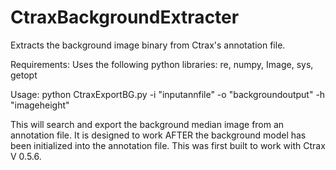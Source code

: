 # CtraxBackgroundExtracter
Extracts the background image binary from Ctrax's annotation file.

Requirements:
Uses the following python libraries: re, numpy, Image, sys, getopt

Usage:
python CtraxExportBG.py -i "inputannfile" -o "backgroundoutput" -h "imageheight"

This will search and export the background median image from an annotation file.
It is designed to work AFTER the background model has been initialized into the annotation file.
This was first built to work with Ctrax V 0.5.6.
